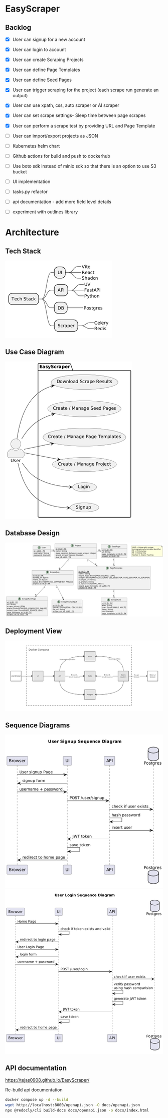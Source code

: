# EasyScraper

## Backlog
- [x] User can signup for a new account
- [x] User can login to account
- [x] User can create Scraping Projects
- [x] User can define Page Templates
- [x] User can define Seed Pages
- [x] User can trigger scraping for the project (each scrape run generate an output)
- [x] User can use xpath, css, auto scraper or AI scraper
- [x] User can set scrape settings- Sleep time between page scrapes
- [x] User can perform a scrape test by providing URL and Page Template
- [ ] User can import/export projects as JSON
- [ ] Kubernetes helm chart
- [ ] Github actions for build and push to dockerhub
- [ ] Use boto sdk instead of minio sdk so that there is an option to use S3 bucket
- [ ] UI implementation
- [ ] tasks.py refactor
- [ ] api documentation - add more field level details
- [ ] experiment with outlines library


# Architecture

## Tech Stack

![Tech Stack](docs/plantuml/output/tech-stack.png)

## Use Case Diagram

![Use case diagram](docs/plantuml/output/use-case-diagram.png)

## Database Design

![Database design](docs/plantuml/output/db-schema.png)

## Deployment View

![Deployment View](docs/plantuml/output/deployment.jpg)

## Sequence Diagrams

![User Signup Sequence Diagram](docs/plantuml/output/sequence-signup.png)
![User Login Sequence Diagram](docs/plantuml/output/sequence-login.png)

## API documentation

https://tejas0908.github.io/EasyScraper/

Re-build api documentation
```bash
docker compose up -d --build
wget http://localhost:8000/openapi.json -O docs/openapi.json
npx @redocly/cli build-docs docs/openapi.json -o docs/index.html
```